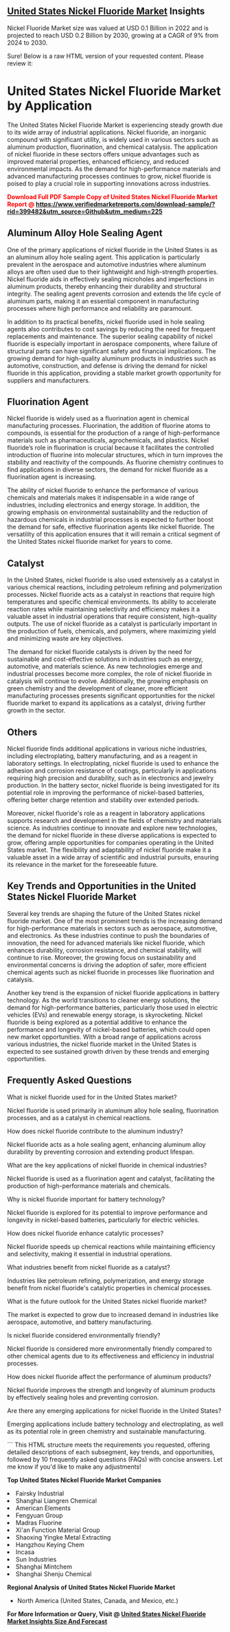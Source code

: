 <h2><a href="https://www.verifiedmarketreports.com/download-sample/?rid=399482&amp;utm_source=Github&amp;utm_medium=225" target="_blank">United States Nickel Fluoride Market</a> Insights</h2><p>Nickel Fluoride Market size was valued at USD 0.1 Billion in 2022 and is projected to reach USD 0.2 Billion by 2030, growing at a CAGR of 9% from 2024 to 2030.</p><p>Sure! Below is a raw HTML version of your requested content. Please review it: <h1>United States Nickel Fluoride Market by Application</h1> <p>The United States Nickel Fluoride Market is experiencing steady growth due to its wide array of industrial applications. Nickel fluoride, an inorganic compound with significant utility, is widely used in various sectors such as aluminum production, fluorination, and chemical catalysis. The application of nickel fluoride in these sectors offers unique advantages such as improved material properties, enhanced efficiency, and reduced environmental impacts. As the demand for high-performance materials and advanced manufacturing processes continues to grow, nickel fluoride is poised to play a crucial role in supporting innovations across industries.</p> <p><b><p><span class=""><span style="color: #ff0000;"><strong>Download Full PDF Sample Copy of United States Nickel Fluoride Market Report</strong> @ </span><a href="https://www.verifiedmarketreports.com/download-sample/?rid=399482&amp;utm_source=Github&amp;utm_medium=225" target="_blank">https://www.verifiedmarketreports.com/download-sample/?rid=399482&amp;utm_source=Github&amp;utm_medium=225</a></span></p></b></p> <h2>Aluminum Alloy Hole Sealing Agent</h2> <p>One of the primary applications of nickel fluoride in the United States is as an aluminum alloy hole sealing agent. This application is particularly prevalent in the aerospace and automotive industries where aluminum alloys are often used due to their lightweight and high-strength properties. Nickel fluoride aids in effectively sealing microholes and imperfections in aluminum products, thereby enhancing their durability and structural integrity. The sealing agent prevents corrosion and extends the life cycle of aluminum parts, making it an essential component in manufacturing processes where high performance and reliability are paramount.</p> <p>In addition to its practical benefits, nickel fluoride used in hole sealing agents also contributes to cost savings by reducing the need for frequent replacements and maintenance. The superior sealing capability of nickel fluoride is especially important in aerospace components, where failure of structural parts can have significant safety and financial implications. The growing demand for high-quality aluminum products in industries such as automotive, construction, and defense is driving the demand for nickel fluoride in this application, providing a stable market growth opportunity for suppliers and manufacturers.</p> <h2>Fluorination Agent</h2> <p>Nickel fluoride is widely used as a fluorination agent in chemical manufacturing processes. Fluorination, the addition of fluorine atoms to compounds, is essential for the production of a range of high-performance materials such as pharmaceuticals, agrochemicals, and plastics. Nickel fluoride’s role in fluorination is crucial because it facilitates the controlled introduction of fluorine into molecular structures, which in turn improves the stability and reactivity of the compounds. As fluorine chemistry continues to find applications in diverse sectors, the demand for nickel fluoride as a fluorination agent is increasing.</p> <p>The ability of nickel fluoride to enhance the performance of various chemicals and materials makes it indispensable in a wide range of industries, including electronics and energy storage. In addition, the growing emphasis on environmental sustainability and the reduction of hazardous chemicals in industrial processes is expected to further boost the demand for safe, effective fluorination agents like nickel fluoride. The versatility of this application ensures that it will remain a critical segment of the United States nickel fluoride market for years to come.</p> <h2>Catalyst</h2> <p>In the United States, nickel fluoride is also used extensively as a catalyst in various chemical reactions, including petroleum refining and polymerization processes. Nickel fluoride acts as a catalyst in reactions that require high temperatures and specific chemical environments. Its ability to accelerate reaction rates while maintaining selectivity and efficiency makes it a valuable asset in industrial operations that require consistent, high-quality outputs. The use of nickel fluoride as a catalyst is particularly important in the production of fuels, chemicals, and polymers, where maximizing yield and minimizing waste are key objectives.</p> <p>The demand for nickel fluoride catalysts is driven by the need for sustainable and cost-effective solutions in industries such as energy, automotive, and materials science. As new technologies emerge and industrial processes become more complex, the role of nickel fluoride in catalysis will continue to evolve. Additionally, the growing emphasis on green chemistry and the development of cleaner, more efficient manufacturing processes presents significant opportunities for the nickel fluoride market to expand its applications as a catalyst, driving further growth in the sector.</p> <h2>Others</h2> <p>Nickel fluoride finds additional applications in various niche industries, including electroplating, battery manufacturing, and as a reagent in laboratory settings. In electroplating, nickel fluoride is used to enhance the adhesion and corrosion resistance of coatings, particularly in applications requiring high precision and durability, such as in electronics and jewelry production. In the battery sector, nickel fluoride is being investigated for its potential role in improving the performance of nickel-based batteries, offering better charge retention and stability over extended periods.</p> <p>Moreover, nickel fluoride's role as a reagent in laboratory applications supports research and development in the fields of chemistry and materials science. As industries continue to innovate and explore new technologies, the demand for nickel fluoride in these diverse applications is expected to grow, offering ample opportunities for companies operating in the United States market. The flexibility and adaptability of nickel fluoride make it a valuable asset in a wide array of scientific and industrial pursuits, ensuring its relevance in the market for the foreseeable future.</p> <h2>Key Trends and Opportunities in the United States Nickel Fluoride Market</h2> <p>Several key trends are shaping the future of the United States nickel fluoride market. One of the most prominent trends is the increasing demand for high-performance materials in sectors such as aerospace, automotive, and electronics. As these industries continue to push the boundaries of innovation, the need for advanced materials like nickel fluoride, which enhances durability, corrosion resistance, and chemical stability, will continue to rise. Moreover, the growing focus on sustainability and environmental concerns is driving the adoption of safer, more efficient chemical agents such as nickel fluoride in processes like fluorination and catalysis.</p> <p>Another key trend is the expansion of nickel fluoride applications in battery technology. As the world transitions to cleaner energy solutions, the demand for high-performance batteries, particularly those used in electric vehicles (EVs) and renewable energy storage, is skyrocketing. Nickel fluoride is being explored as a potential additive to enhance the performance and longevity of nickel-based batteries, which could open new market opportunities. With a broad range of applications across various industries, the nickel fluoride market in the United States is expected to see sustained growth driven by these trends and emerging opportunities.</p> <h2>Frequently Asked Questions</h2> <p>What is nickel fluoride used for in the United States market?</p> <p>Nickel fluoride is used primarily in aluminum alloy hole sealing, fluorination processes, and as a catalyst in chemical reactions.</p> <p>How does nickel fluoride contribute to the aluminum industry?</p> <p>Nickel fluoride acts as a hole sealing agent, enhancing aluminum alloy durability by preventing corrosion and extending product lifespan.</p> <p>What are the key applications of nickel fluoride in chemical industries?</p> <p>Nickel fluoride is used as a fluorination agent and catalyst, facilitating the production of high-performance materials and chemicals.</p> <p>Why is nickel fluoride important for battery technology?</p> <p>Nickel fluoride is explored for its potential to improve performance and longevity in nickel-based batteries, particularly for electric vehicles.</p> <p>How does nickel fluoride enhance catalytic processes?</p> <p>Nickel fluoride speeds up chemical reactions while maintaining efficiency and selectivity, making it essential in industrial operations.</p> <p>What industries benefit from nickel fluoride as a catalyst?</p> <p>Industries like petroleum refining, polymerization, and energy storage benefit from nickel fluoride's catalytic properties in chemical processes.</p> <p>What is the future outlook for the United States nickel fluoride market?</p> <p>The market is expected to grow due to increased demand in industries like aerospace, automotive, and battery manufacturing.</p> <p>Is nickel fluoride considered environmentally friendly?</p> <p>Nickel fluoride is considered more environmentally friendly compared to other chemical agents due to its effectiveness and efficiency in industrial processes.</p> <p>How does nickel fluoride affect the performance of aluminum products?</p> <p>Nickel fluoride improves the strength and longevity of aluminum products by effectively sealing holes and preventing corrosion.</p> <p>Are there any emerging applications for nickel fluoride in the United States?</p> <p>Emerging applications include battery technology and electroplating, as well as its potential role in green chemistry and sustainable manufacturing.</p> ``` This HTML structure meets the requirements you requested, offering detailed descriptions of each subsegment, key trends, and opportunities, followed by 10 frequently asked questions (FAQs) with concise answers. Let me know if you'd like to make any adjustments!</p><p><strong>Top United States Nickel Fluoride Market Companies</strong></p><div data-test-id=""><p><li>Fairsky Industrial</li><li> Shanghai Liangren Chemical</li><li> American Elements</li><li> Fengyuan Group</li><li> Madras Fluorine</li><li> Xi'an Function Material Group</li><li> Shaoxing Yingke Metal Extracting</li><li> Hangzhou Keying Chem</li><li> Incasa</li><li> Sun Industries</li><li> Shanghai Mintchem</li><li> Shanghai Shenju Chemical</li></p><div><strong>Regional Analysis of&nbsp;United States Nickel Fluoride Market</strong></div><ul><li dir="ltr"><p dir="ltr">North America&nbsp;(United States, Canada, and Mexico, etc.)</p></li></ul><p><strong>For More Information or Query, Visit @&nbsp;</strong><strong><a href="https://www.verifiedmarketreports.com/product/nickel-fluoride-market/?utm_source=Github&amp;utm_medium=225" target="_blank">United States Nickel Fluoride Market Insights Size And Forecast</a></strong></p></div>
